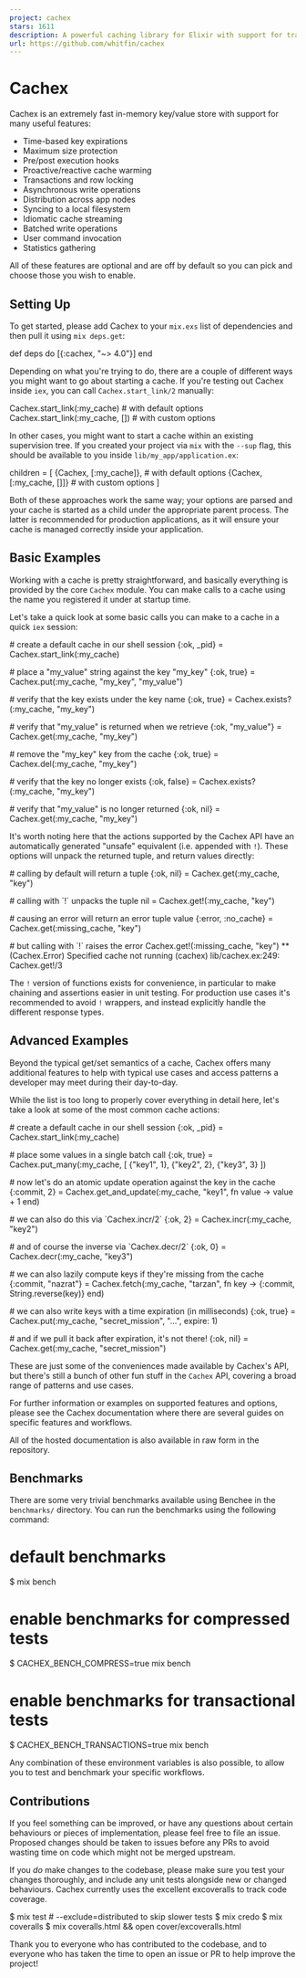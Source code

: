 ```yaml
---
project: cachex
stars: 1611
description: A powerful caching library for Elixir with support for transactions, fallbacks and expirations
url: https://github.com/whitfin/cachex
---
```


Cachex
======

Cachex is an extremely fast in-memory key/value store with support for many useful features:

-   Time-based key expirations
-   Maximum size protection
-   Pre/post execution hooks
-   Proactive/reactive cache warming
-   Transactions and row locking
-   Asynchronous write operations
-   Distribution across app nodes
-   Syncing to a local filesystem
-   Idiomatic cache streaming
-   Batched write operations
-   User command invocation
-   Statistics gathering

All of these features are optional and are off by default so you can pick and choose those you wish to enable.

Setting Up
----------

To get started, please add Cachex to your `mix.exs` list of dependencies and then pull it using `mix deps.get`:

def deps do
  \[{:cachex, "~> 4.0"}\]
end

Depending on what you're trying to do, there are a couple of different ways you might want to go about starting a cache. If you're testing out Cachex inside `iex`, you can call `Cachex.start_link/2` manually:

Cachex.start\_link(:my\_cache)     \# with default options
Cachex.start\_link(:my\_cache, \[\]) \# with custom options

In other cases, you might want to start a cache within an existing supervision tree. If you created your project via `mix` with the `--sup` flag, this should be available to you inside `lib/my_app/application.ex`:

children \= \[
  {Cachex, \[:my\_cache\]},     \# with default options
  {Cachex, \[:my\_cache, \[\]\]}  \# with custom options
\]

Both of these approaches work the same way; your options are parsed and your cache is started as a child under the appropriate parent process. The latter is recommended for production applications, as it will ensure your cache is managed correctly inside your application.

Basic Examples
--------------

Working with a cache is pretty straightforward, and basically everything is provided by the core `Cachex` module. You can make calls to a cache using the name you registered it under at startup time.

Let's take a quick look at some basic calls you can make to a cache in a quick `iex` session:

\# create a default cache in our shell session
{:ok, \_pid} \= Cachex.start\_link(:my\_cache)

\# place a "my\_value" string against the key "my\_key"
{:ok, true} \= Cachex.put(:my\_cache, "my\_key", "my\_value")

\# verify that the key exists under the key name
{:ok, true} \= Cachex.exists?(:my\_cache, "my\_key")

\# verify that "my\_value" is returned when we retrieve
{:ok, "my\_value"} \= Cachex.get(:my\_cache, "my\_key")

\# remove the "my\_key" key from the cache
{:ok, true} \= Cachex.del(:my\_cache, "my\_key")

\# verify that the key no longer exists
{:ok, false} \= Cachex.exists?(:my\_cache, "my\_key")

\# verify that "my\_value" is no longer returned
{:ok, nil} \= Cachex.get(:my\_cache, "my\_key")

It's worth noting here that the actions supported by the Cachex API have an automatically generated "unsafe" equivalent (i.e. appended with `!`). These options will unpack the returned tuple, and return values directly:

\# calling by default will return a tuple
{:ok, nil} \= Cachex.get(:my\_cache, "key")

\# calling with \`!\` unpacks the tuple
nil \= Cachex.get!(:my\_cache, "key")

\# causing an error will return an error tuple value
{:error, :no\_cache} \=  Cachex.get(:missing\_cache, "key")

\# but calling with \`!\` raises the error
Cachex.get!(:missing\_cache, "key")
\*\* (Cachex.Error) Specified cache not running
    (cachex) lib/cachex.ex:249: Cachex.get!/3

The `!` version of functions exists for convenience, in particular to make chaining and assertions easier in unit testing. For production use cases it's recommended to avoid `!` wrappers, and instead explicitly handle the different response types.

Advanced Examples
-----------------

Beyond the typical get/set semantics of a cache, Cachex offers many additional features to help with typical use cases and access patterns a developer may meet during their day-to-day.

While the list is too long to properly cover everything in detail here, let's take a look at some of the most common cache actions:

\# create a default cache in our shell session
{:ok, \_pid} \= Cachex.start\_link(:my\_cache)

\# place some values in a single batch call
{:ok, true} \= Cachex.put\_many(:my\_cache, \[
    {"key1", 1},
    {"key2", 2},
    {"key3", 3}
\])

\# now let's do an atomic update operation against the key in the cache
{:commit, 2} \= Cachex.get\_and\_update(:my\_cache, "key1", fn value \->
    value + 1
end)

\# we can also do this via \`Cachex.incr/2\`
{:ok, 2} \= Cachex.incr(:my\_cache, "key2")

\# and of course the inverse via \`Cachex.decr/2\`
{:ok, 0} \= Cachex.decr(:my\_cache, "key3")

\# we can also lazily compute keys if they're missing from the cache
{:commit, "nazrat"} \= Cachex.fetch(:my\_cache, "tarzan", fn key \->
  {:commit, String.reverse(key)}
end)

\# we can also write keys with a time expiration (in milliseconds)
{:ok, true} \= Cachex.put(:my\_cache, "secret\_mission", "...", expire: 1)

\# and if we pull it back after expiration, it's not there!
{:ok, nil} \= Cachex.get(:my\_cache, "secret\_mission")

These are just some of the conveniences made available by Cachex's API, but there's still a bunch of other fun stuff in the `Cachex` API, covering a broad range of patterns and use cases.

For further information or examples on supported features and options, please see the Cachex documentation where there are several guides on specific features and workflows.

All of the hosted documentation is also available in raw form in the repository.

Benchmarks
----------

There are some very trivial benchmarks available using Benchee in the `benchmarks/` directory. You can run the benchmarks using the following command:

# default benchmarks
$ mix bench

# enable benchmarks for compressed tests
$ CACHEX\_BENCH\_COMPRESS=true mix bench

# enable benchmarks for transactional tests
$ CACHEX\_BENCH\_TRANSACTIONS=true mix bench

Any combination of these environment variables is also possible, to allow you to test and benchmark your specific workflows.

Contributions
-------------

If you feel something can be improved, or have any questions about certain behaviours or pieces of implementation, please feel free to file an issue. Proposed changes should be taken to issues before any PRs to avoid wasting time on code which might not be merged upstream.

If you _do_ make changes to the codebase, please make sure you test your changes thoroughly, and include any unit tests alongside new or changed behaviours. Cachex currently uses the excellent excoveralls to track code coverage.

$ mix test # --exclude=distributed to skip slower tests
$ mix credo
$ mix coveralls
$ mix coveralls.html && open cover/excoveralls.html

Thank you to everyone who has contributed to the codebase, and to everyone who has taken the time to open an issue or PR to help improve the project!
